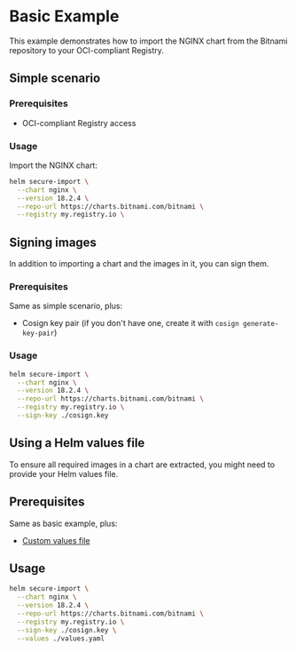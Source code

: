 # Basic Example

This example demonstrates how to import the NGINX chart from the Bitnami repository to your OCI-compliant Registry.

## Simple scenario

### Prerequisites

- OCI-compliant Registry access

### Usage

Import the NGINX chart:

```bash
helm secure-import \
  --chart nginx \
  --version 18.2.4 \
  --repo-url https://charts.bitnami.com/bitnami \
  --registry my.registry.io \
```

## Signing images

In addition to importing a chart and the images in it, you can sign them.

### Prerequisites

Same as simple scenario, plus:
- Cosign key pair (if you don't have one, create it with `cosign generate-key-pair`)

### Usage

```bash
helm secure-import \
  --chart nginx \
  --version 18.2.4 \
  --repo-url https://charts.bitnami.com/bitnami \
  --registry my.registry.io \
  --sign-key ./cosign.key
```

## Using a Helm values file 

To ensure all required images in a chart are extracted, you might need to provide your Helm values file.

## Prerequisites

Same as basic example, plus:
- [Custom values file](./values.yaml)

## Usage

```bash
helm secure-import \
  --chart nginx \
  --version 18.2.4 \
  --repo-url https://charts.bitnami.com/bitnami \
  --registry my.registry.io \
  --sign-key ./cosign.key \
  --values ./values.yaml
```
